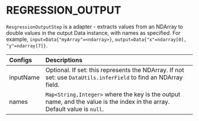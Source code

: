 # REGRESSION\_OUTPUT

`ResgressionOutputStep` is a adapter - extracts values from an NDArray to double values in the output Data instance, with names as specified. For example, `input=Data{"myArray"=<ndarray>}`, `output=Data{"x"=ndarray[0], "y"=ndarray[7]}`.

| Configs | Descriptions |
| :--- | :--- |
| inputName | Optional. If set: this represents the NDArray. If not set: use `DataUtils.inferField` to find an NDArray field. |
| names | `Map<String,Integer>` where the key is the output name, and the value is the index in the array. Default value is `null`. |

